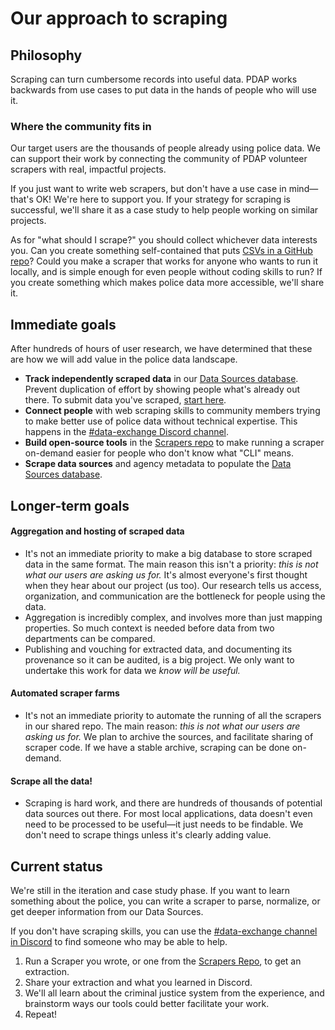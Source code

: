 # Our approach to scraping

## Philosophy

Scraping can turn cumbersome records into useful data. PDAP works backwards from use cases to put data in the hands of people who will use it.

### Where the community fits in

Our target users are the thousands of people already using police data. We can support their work by connecting the community of PDAP volunteer scrapers with real, impactful projects.

If you just want to write web scrapers, but don't have a use case in mind—that's OK! We're here to support you. If your strategy for scraping is successful, we'll share it as a case study to help people working on similar projects.

As for "what should I scrape?" you should collect whichever data interests you. Can you create something self-contained that puts [CSVs in a GitHub repo](https://github.com/Police-Data-Accessibility-Project/github-actions-demo/)? Could you make a scraper that works for anyone who wants to run it locally, and is simple enough for even people without coding skills to run? If you create something which makes police data more accessible, we'll share it.

## Immediate goals

After hundreds of hours of user research, we have determined that these are how we will add value in the police data landscape.

* **Track independently scraped data** in our [Data Sources database](../data-sources/). Prevent duplication of effort by showing people what's already out there. To submit data you've scraped, [start here](../data-sources/contribute-data-sources.md).
* **Connect people** with web scraping skills to community members trying to make better use of police data without technical expertise. This happens in the [#data-exchange Discord channel](https://discord.com/channels/828274060034965575/1006564024894378106).
* **Build open-source tools** in the [Scrapers repo](https://github.com/Police-Data-Accessibility-Project/PDAP-Scrapers) to make running a scraper on-demand easier for people who don't know what "CLI" means.
* **Scrape data sources** and agency metadata to populate the [Data Sources database](../data-sources/).

## Longer-term goals

#### Aggregation and hosting of scraped data

* It's not an immediate priority to make a big database to store scraped data in the same format. The main reason this isn't a priority: _this is not what our users are asking us for._ It's almost everyone's first thought when they hear about our project (us too). Our research tells us access, organization, and communication are the bottleneck for people using the data.
* Aggregation is incredibly complex, and involves more than just mapping properties. So much context is needed before data from two departments can be compared.
* Publishing and vouching for extracted data, and documenting its provenance so it can be audited, is a big project. We only want to undertake this work for data we _know will be useful._

#### Automated scraper farms

* It's not an immediate priority to automate the running of all the scrapers in our shared repo. The main reason: _this is not what our users are asking us for._ We plan to archive the sources, and facilitate sharing of scraper code. If we have a stable archive, scraping can be done on-demand.

#### Scrape all the data!

* Scraping is hard work, and there are hundreds of thousands of potential data sources out there. For most local applications, data doesn't even need to be processed to be useful—it just needs to be findable. We don't need to scrape things unless it's clearly adding value.

## Current status

We're still in the iteration and case study phase. If you want to learn something about the police, you can write a scraper to parse, normalize, or get deeper information from our Data Sources.

If you don't have scraping skills, you can use the [#data-exchange channel in Discord](https://discord.com/channels/828274060034965575/1006564024894378106) to find someone who may be able to help.

1. Run a Scraper you wrote, or one from the [Scrapers Repo](https://github.com/Police-Data-Accessibility-Project/PDAP-Scrapers), to get an extraction.
2. Share your extraction and what you learned in Discord.
3. We'll all learn about the criminal justice system from the experience, and brainstorm ways our tools could better facilitate your work.
4. Repeat!
